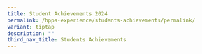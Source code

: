 ```yaml
---
title: Student Achievements 2024
permalink: /hpps-experience/students-achievements/permalink/
variant: tiptap
description: ""
third_nav_title: Students Achievements
---
```

